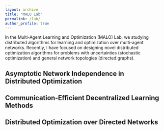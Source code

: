 ```yaml
---
layout: archive
title: "MALO Lab"
permalink: /lab/
author_profile: true
---
```


In the Multi-Agent Learning and Optimization (MALO) Lab, we studying distributed algorithms for learning and optimization over multi-agent networks.
Recently, I have focused on designing novel distributed optimization algorithms for problems with uncertainties (stochastic optimization) and general network topologies (directed graphs).

Asymptotic Network Independence in Distributed Optimization
---

Communication-Efficient Decentralized Learning Methods
---

Distributed Optimization over Directed Networks
---
